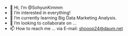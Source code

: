 - 👋 Hi, I’m @SohyunKimmm
- 👀 I’m interested in everything!
- 🌱 I’m currently learning Big Data Marketing Analysis. 
- 💞️ I’m looking to collaborate on ...
- 📫 How to reach me ... via E-mail: shooop24@daum.net

<!---
SohyunKimmm/SohyunKimmm is a ✨ special ✨ repository because its `README.md` (this file) appears on your GitHub profile.
You can click the Preview link to take a look at your changes.
--->

